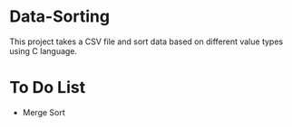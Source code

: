 # Data-Sorting
This project takes a CSV file and sort data based on different value types using C language.

# To Do List
* Merge Sort
